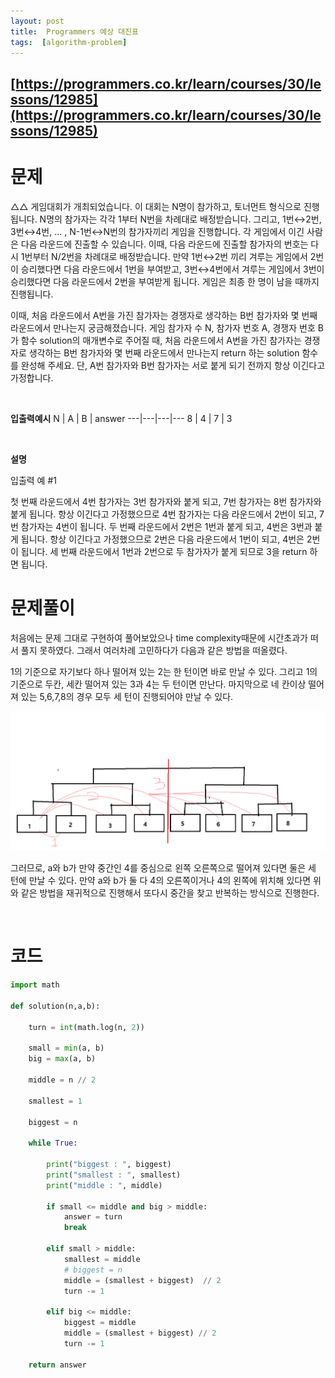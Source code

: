 ```yaml
---
layout: post
title:  Programmers 예상 대진표
tags:  [algorithm-problem]
---
```


## [https://programmers.co.kr/learn/courses/30/lessons/12985](https://programmers.co.kr/learn/courses/30/lessons/12985)

# 문제 
△△ 게임대회가 개최되었습니다. 이 대회는 N명이 참가하고, 토너먼트 형식으로 진행됩니다. N명의 참가자는 각각 1부터 N번을 차례대로 배정받습니다. 그리고, 1번↔2번, 3번↔4번, ... , N-1번↔N번의 참가자끼리 게임을 진행합니다. 각 게임에서 이긴 사람은 다음 라운드에 진출할 수 있습니다. 이때, 다음 라운드에 진출할 참가자의 번호는 다시 1번부터 N/2번을 차례대로 배정받습니다. 만약 1번↔2번 끼리 겨루는 게임에서 2번이 승리했다면 다음 라운드에서 1번을 부여받고, 3번↔4번에서 겨루는 게임에서 3번이 승리했다면 다음 라운드에서 2번을 부여받게 됩니다. 게임은 최종 한 명이 남을 때까지 진행됩니다.

이때, 처음 라운드에서 A번을 가진 참가자는 경쟁자로 생각하는 B번 참가자와 몇 번째 라운드에서 만나는지 궁금해졌습니다. 게임 참가자 수 N, 참가자 번호 A, 경쟁자 번호 B가 함수 solution의 매개변수로 주어질 때, 처음 라운드에서 A번을 가진 참가자는 경쟁자로 생각하는 B번 참가자와 몇 번째 라운드에서 만나는지 return 하는 solution 함수를 완성해 주세요. 단, A번 참가자와 B번 참가자는 서로 붙게 되기 전까지 항상 이긴다고 가정합니다.

&nbsp;
&nbsp;

**입출력예시**
N | A | B | answer
---|---|---|---
8 | 4 | 7 | 3

&nbsp;
&nbsp;

**설명**

입출력 예 #1

첫 번째 라운드에서 4번 참가자는 3번 참가자와 붙게 되고, 7번 참가자는 8번 참가자와 붙게 됩니다. 항상 이긴다고 가정했으므로 4번 참가자는 다음 라운드에서 2번이 되고, 7번 참가자는 4번이 됩니다. 두 번째 라운드에서 2번은 1번과 붙게 되고, 4번은 3번과 붙게 됩니다. 항상 이긴다고 가정했으므로 2번은 다음 라운드에서 1번이 되고, 4번은 2번이 됩니다. 세 번째 라운드에서 1번과 2번으로 두 참가자가 붙게 되므로 3을 return 하면 됩니다.
&nbsp;
&nbsp;
&nbsp;

# 문제풀이
처음에는 문제 그대로 구현하여 풀어보았으나 time complexity때문에 시간초과가 떠서 풀지 못하였다. 그래서 여러차례 고민하다가 다음과 같은 방법을 떠올렸다. 

1의 기준으로 자기보다 하나 떨어져 있는 2는 한 턴이면 바로 만날 수 있다. 그리고 1의 기준으로 두칸, 세칸 떨어져 있는 3과 4는 두 턴이면 만난다. 마지막으로 네 칸이상 떨어져 있는 5,6,7,8의 경우 모두 세 턴이 진행되어야 만날 수 있다. 

![Alt text](/public/post/2020_09_11_12985/pic1.png)


그러므로, a와 b가 만약 중간인 4를 중심으로 왼쪽 오른쪽으로 떨어져 있다면 둘은 세 턴에 만날 수 있다. 만약 a와 b가 둘 다 4의 오른쪽이거나 4의 왼쪽에 위치해 있다면 위와 같은 방법을 재귀적으로 진행해서 또다시 중간을 찾고 반복하는 방식으로 진행한다. 

&nbsp;
&nbsp;
&nbsp;

# 코드
~~~python
import math

def solution(n,a,b):

    turn = int(math.log(n, 2))

    small = min(a, b)
    big = max(a, b)

    middle = n // 2

    smallest = 1

    biggest = n

    while True:

        print("biggest : ", biggest)
        print("smallest : ", smallest)
        print("middle : ", middle)

        if small <= middle and big > middle:
            answer = turn
            break

        elif small > middle:
            smallest = middle
            # biggest = n
            middle = (smallest + biggest)  // 2
            turn -= 1

        elif big <= middle:
            biggest = middle
            middle = (smallest + biggest) // 2
            turn -= 1   
        
    return answer
~~~